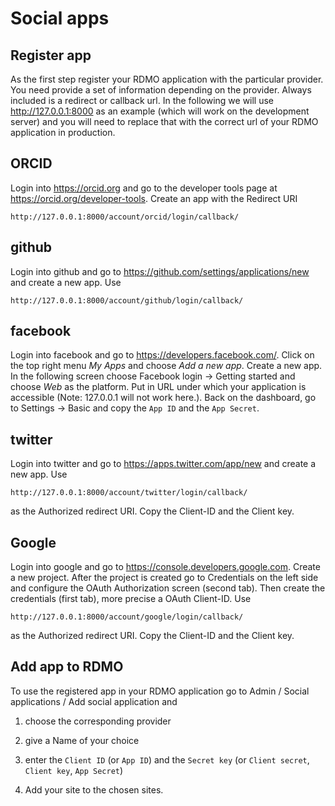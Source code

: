 Social apps
===========

Register app
------------

As the first step register your RDMO application with the particular provider. You need provide a set of information depending on the provider. Always included is a redirect or callback url. In the following we will use http://127.0.0.1:8000 as an example (which will work on the development server) and you will need to replace that with the correct url of your RDMO application in production.

ORCID
-----

Login into https://orcid.org and go to the developer tools page at https://orcid.org/developer-tools. Create an app with the Redirect URI

```
http://127.0.0.1:8000/account/orcid/login/callback/
```

github
------

Login into github and go to https://github.com/settings/applications/new and create a new app. Use

```
http://127.0.0.1:8000/account/github/login/callback/
```

facebook
--------

Login into facebook and go to https://developers.facebook.com/. Click on the top right menu *My Apps* and choose *Add a new app*. Create a new app. In the following screen choose Facebook login -> Getting started and choose *Web* as the platform. Put in URL under which your application is accessible (Note: 127.0.0.1 will not work here.). Back on the dashboard, go to Settings -> Basic and copy the `App ID` and the `App Secret`.

twitter
-------

Login into twitter and go to https://apps.twitter.com/app/new and create a new app. Use

```
http://127.0.0.1:8000/account/twitter/login/callback/
```

as the Authorized redirect URI. Copy the Client-ID and the Client key.

Google
------

Login into google and go to https://console.developers.google.com. Create a new project. After the project is created go to Credentials on the left side and configure the OAuth Authorization screen (second tab). Then create the credentials (first tab), more precise a OAuth Client-ID. Use

```
http://127.0.0.1:8000/account/google/login/callback/
```

as the Authorized redirect URI. Copy the Client-ID and the Client key.


Add app to RDMO
---------------

To use the registered app in your RDMO application go to Admin / Social applications / Add social application and

1) choose the corresponding provider

2) give a Name of your choice

3) enter the `Client ID` (or `App ID`) and the `Secret key` (or `Client secret`, `Client key`, `App Secret`)

4) Add your site to the chosen sites.
